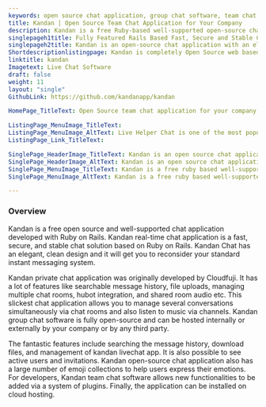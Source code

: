 ```yaml
---
keywords: open source chat application, group chat software, team chat software, self hosted chat server, open source chat platform, open source instant messaging
title: Kandan | Open Source Team Chat Application for Your Company
description: Kandan is a free Ruby-based well-supported open-source chat application. It allows you to manage several conversations simultaneously via chat rooms. 
singlepageh1title: Fully Featured Rails Based Fast, Secure and Stable Chat App.
singlepageh2title: Kandan is an open-source chat application with an elegant and clean design. You can invite colleagues to share ideas and files in persistent group chat rooms.
Shortdescriptionlistingpage: Kandan is completely Open Source web based team chat application for your company. Kandan can be hosted internally or externally by any organization.
linktitle: kandan
Imagetext: Live Chat Software
draft: false
weight: 11
layout: "single"
GithubLink: https://github.com/kandanapp/kandan

HomePage_TitleText: Open Source team chat application for your company or team

ListingPage_MenuImage_TitleText: 
ListingPage_MenuImage_AltText: Live Helper Chat is one of the most popular open source live chat software.
ListingPage_Link_TitleText: 

SinglePage_HeaderImage_TitleText: Kandan is an open source chat application with an elegant, clean design.
SinglePage_HeaderImage_AltText: Kandan is an open source chat application with an elegant, clean design.
SinglePage_MenuImage_TitleText: Kandan is a free ruby based well-supported open source chat application.
SinglePage_MenuImage_AltText: Kandan is a free ruby based well-supported open source chat application.

---
```

### Overview

Kandan is a free open source and well-supported chat application developed with Ruby on Rails. Kandan real-time chat application is a fast, secure, and stable chat solution based on Ruby on Rails. Kandan Chat has an elegant, clean design and it will get you to reconsider your standard instant messaging system.

Kandan private chat application was originally developed by Cloudfuji. It has a lot of features like searchable message history, file uploads, managing multiple chat rooms, hubot integration, and shared room audio etc. This slickest chat application allows you to manage several conversations simultaneously via chat rooms and also listen to music via channels. Kandan group chat software is fully open-source and can be hosted internally or externally by your company or by any third party.

The fantastic features include searching the message history, download files, and management of kandan livechat app. It is also possible to see active users and invitations. Kandan open-source chat application also has a large number of emoji collections to help users express their emotions. For developers, Kandan team chat software allows new functionalities to be added via a system of plugins. Finally, the application can be installed on cloud hosting.
